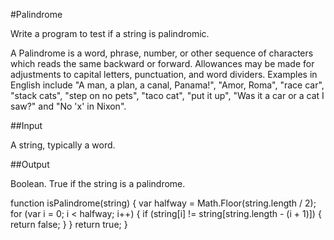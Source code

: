 #Palindrome

Write a program to test if a string is palindromic.

A Palindrome is a word, phrase, number, or other sequence of characters which reads the same backward or forward. Allowances may be made for adjustments to capital letters, punctuation, and word dividers. Examples in English include "A man, a plan, a canal, Panama!", "Amor, Roma", "race car", "stack cats", "step on no pets", "taco cat", "put it up", "Was it a car or a cat I saw?" and "No 'x' in Nixon".

##Input

A string, typically a word.

##Output

Boolean. True if the string is a palindrome.


function isPalindrome(string) {
  var halfway = Math.Floor(string.length / 2);
  for (var i = 0; i < halfway; i++) {
    if (string[i] != string[string.length - (i + 1)])
    {
      return false;
    }
  }
  return true;
}
